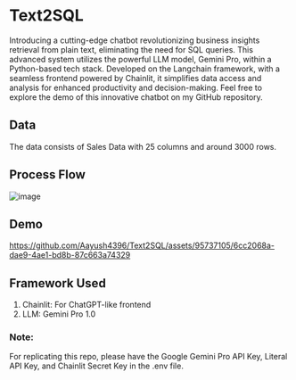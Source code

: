 # Text2SQL
Introducing a cutting-edge chatbot revolutionizing business insights retrieval from plain text, eliminating the need for SQL queries. This advanced system utilizes the powerful LLM model, Gemini Pro, within a Python-based tech stack. Developed on the Langchain framework, with a seamless frontend powered by Chainlit, it simplifies data access and analysis for enhanced productivity and decision-making. Feel free to explore the demo of this innovative chatbot on my GitHub repository.

## Data
The data consists of Sales Data with 25 columns and around 3000 rows.

## Process Flow
![image](https://github.com/Aayush4396/Text2SQL/assets/95737105/9c83af0f-e7a1-4eee-b1d7-4db782d2afd6)

## Demo
https://github.com/Aayush4396/Text2SQL/assets/95737105/6cc2068a-dae9-4ae1-bd8b-87c663a74329

## Framework Used
1. Chainlit: For ChatGPT-like frontend
2. LLM: Gemini Pro 1.0

### Note:
For replicating this repo, please have the Google Gemini Pro API Key, Literal API Key, and Chainlit Secret Key in the .env file.

